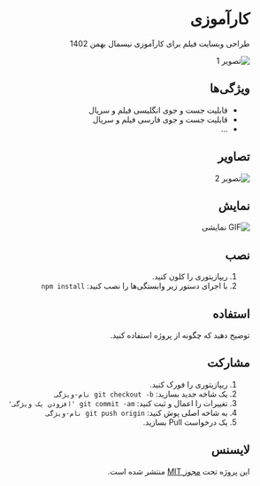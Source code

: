 
<div dir="rtl">

# کارآموزی

طراحی وبسایت فیلم برای کارآموزی نیسمال بهمن 1402

![تصویر 1](/images/screenshot1.png)

## ویژگی‌ها

- قابلیت جست و جوی انگلیسی فیلم و سریال
- قابلیت جست و جوی فارسی فیلم و سریال
- ...

## تصاویر


![تصویر 2](/images/screenshot2.png)

## نمایش

![GIF نمایشی](/gifs/demo.gif)

## نصب

1. ریپازیتوری را کلون کنید.
2. با اجرای دستور زیر وابستگی‌ها را نصب کنید: `npm install`

## استفاده

توضیح دهید که چگونه از پروژه استفاده کنید.

## مشارکت

1. ریپازیتوری را فورک کنید.
2. یک شاخه جدید بسازید: `git checkout -b نام-ویژگی`
3. تغییرات را اعمال و ثبت کنید: `git commit -am 'افزودن یک ویژگی'`
4. به شاخه اصلی پوش کنید: `git push origin نام-ویژگی`
5. یک درخواست Pull بسازید.

## لایسنس

این پروژه تحت [مجوز MIT](LICENSE) منتشر شده است.

</div>
